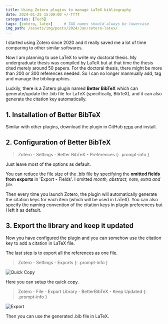 ```yaml
---
title: Using Zotero plugins to manage LaTeX bibliography 
date: 2024-01-25 15:00:00 +/-TTTT
categories: [Tech]
tags: [zotero, latex]     # TAG names should always be lowercase
img_path: /assets/img/posts/2024/Jan/zotero-latex/
---
```


I started using Zotero since 2020 and it really saved me a lot of time comparing to other similar softwares.

Now I am planning to use LaTeX to write my doctoral thesis. My undergraduate thesis was compiled by LaTeX but at that time the thesis cited merely around 50 papers. For the doctoral thesis, there might be more than 200 or 300 references needed. So I can no longer manmually add, tag and manage the bibliographies. 

Luckily, there is a Zotero plugin named **Better BibTeX** which can generate/update the .bib file for LaTeX (specifically, BibTeX), and it can also generate the citation key automatically. 

## 1. Installation of Better BibTeX

Similar with other plugins, download the plugin in GitHub [repo](https://github.com/retorquere/zotero-better-bibtex) and install. 

## 2. Configuration of Better BibTeX

> Zotero - Settings - Better BibTeX - Preferences
{: .prompt-info }

Just leave most of the options as default.

You can reduce the file size of the .bib file by specifying the **omitted fields from exports** in 'Export - Fields'. I omitted *month, abstract, note, extra and file*.

Then every time you launch Zotero, the plugin will automatically generate the citation keys for each item (which will be used in LaTeX). You can also specify the naming convention of the citation keys in plugin preferences but I left it as default.

## 3. Export the library and keep it updated

Now you have configured the plugin and you can somehow use the citation key to add a citation in LaTeX file.

The last step is to export all the references as one file. 

> Zotero - Settings - Exports 
{: .prompt-info }

![Quick Copy](quickcopy.png)

Here you can setup the quick copy.

> Zotero - File - Export Library - BetterBibTeX - Keep Updated
{: .prompt-info }

![Export](export.png)

Then you can use the generated .bib file in LaTeX.

